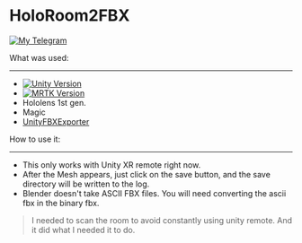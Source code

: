 HoloRoom2FBX
========================

[![My Telegram](https://img.shields.io/badge/Telegram-%40D__o__r__G-blue)](https://t.me/D_o_r_G)

What was used:
***
  - [![Unity Version](https://img.shields.io/badge/Unity-2018.4.21-blue.svg)](https://unity3d.com/get-unity/download)
  - [![MRTK Version](https://img.shields.io/badge/Microsoft-MRTK%202.4.0-green)](https://github.com/microsoft/MixedRealityToolkit-Unity/releases/tag/v2.4.0)
  - Hololens 1st gen.
  - Magic
  - [UnityFBXExporter](https://github.com/KellanHiggins/UnityFBXExporter)

How to use it:
***
  - This only works with Unity XR remote right now.
  - After the Mesh appears, just click on the save button, and the save directory will be written to the log.
  - Blender doesn't take ASCII FBX files. You will need converting the ascii fbx in the binary fbx.

> I needed to scan the room to avoid constantly using unity remote. And it did what I needed it to do.


